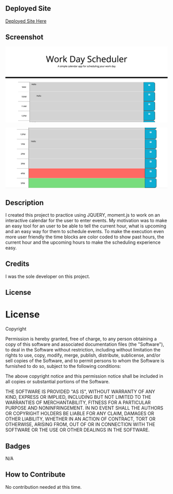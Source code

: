 # <Work Day Scheduler>

## Deployed Site
  
[Deployed Site Here](https://ereneedolan.github.io/Work-Day-Scheduler/)
  
## Screenshot

![Image Here](https://github.com/ereneedolan/Work-Day-Scheduler/blob/main/Images/Screen%20Shot%202022-10-29%20at%206.02.15%20PM.png?raw=true)

![Image Here](https://github.com/ereneedolan/Work-Day-Scheduler/blob/main/Images/Screen%20Shot%202022-10-29%20at%206.02.25%20PM.png?raw=true)


## Description

I created this project to practice using JQUERY, moment.js to work on an interactive calendar for the user to enter events. My motivation was to make an easy tool for an user to be able to tell the current hour, what is upcoming and an easy way for them to schedule events. To make the execution even more user friendly the time blocks are color coded to show past hours, the current hour and the upcoming hours to make the scheduling experience easy.


## Credits

I was the sole developer on this project.

## License

# License
Copyright <YEAR> <COPYRIGHT HOLDER>

Permission is hereby granted, free of charge, to any person obtaining a copy of this software and associated documentation files (the "Software"), to deal in the Software without restriction, including without limitation the rights to use, copy, modify, merge, publish, distribute, sublicense, and/or sell copies of the Software, and to permit persons to whom the Software is furnished to do so, subject to the following conditions:

The above copyright notice and this permission notice shall be included in all copies or substantial portions of the Software.

THE SOFTWARE IS PROVIDED "AS IS", WITHOUT WARRANTY OF ANY KIND, EXPRESS OR IMPLIED, INCLUDING BUT NOT LIMITED TO THE WARRANTIES OF MERCHANTABILITY, FITNESS FOR A PARTICULAR PURPOSE AND NONINFRINGEMENT. IN NO EVENT SHALL THE AUTHORS OR COPYRIGHT HOLDERS BE LIABLE FOR ANY CLAIM, DAMAGES OR OTHER LIABILITY, WHETHER IN AN ACTION OF CONTRACT, TORT OR OTHERWISE, ARISING FROM, OUT OF OR IN CONNECTION WITH THE SOFTWARE OR THE USE OR OTHER DEALINGS IN THE SOFTWARE.

## Badges

N/A

## How to Contribute

No contribution needed at this time.

